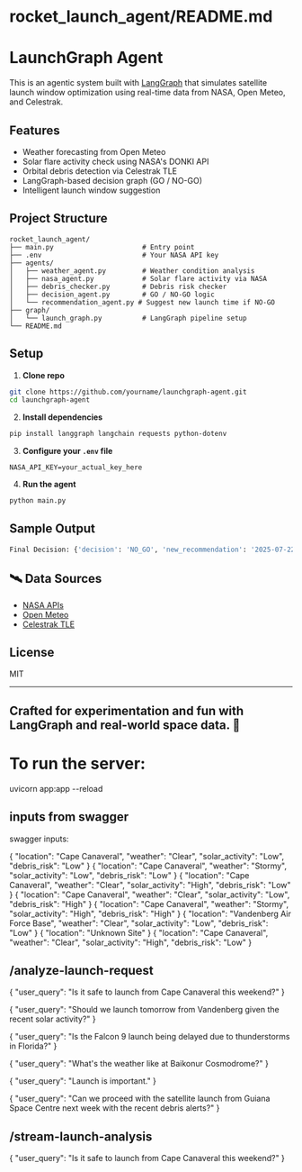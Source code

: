 # rocket_launch_agent/README.md
# LaunchGraph Agent

This is an agentic system built with [LangGraph](https://github.com/langchain-ai/langgraph) that simulates satellite launch window optimization using real-time data from NASA, Open Meteo, and Celestrak.

## Features
- Weather forecasting from Open Meteo
- Solar flare activity check using NASA's DONKI API
- Orbital debris detection via Celestrak TLE
- LangGraph-based decision graph (GO / NO-GO)
- Intelligent launch window suggestion

## Project Structure
```
rocket_launch_agent/
├── main.py                      # Entry point
├── .env                         # Your NASA API key
├── agents/                     
│   ├── weather_agent.py         # Weather condition analysis
│   ├── nasa_agent.py            # Solar flare activity via NASA
│   ├── debris_checker.py        # Debris risk checker
│   ├── decision_agent.py        # GO / NO-GO logic
│   └── recommendation_agent.py # Suggest new launch time if NO-GO
├── graph/
│   └── launch_graph.py          # LangGraph pipeline setup
└── README.md
```

## Setup
1. **Clone repo**
```bash
git clone https://github.com/yourname/launchgraph-agent.git
cd launchgraph-agent
```

2. **Install dependencies**
```bash
pip install langgraph langchain requests python-dotenv
```

3. **Configure your `.env` file**
```env
NASA_API_KEY=your_actual_key_here
```

4. **Run the agent**
```bash
python main.py
```

## Sample Output
```bash
Final Decision: {'decision': 'NO_GO', 'new_recommendation': '2025-07-22T15:00:00+00:00'}
```

## 🛰️ Data Sources
- [NASA APIs](https://api.nasa.gov/)
- [Open Meteo](https://open-meteo.com/)
- [Celestrak TLE](https://celestrak.org/NORAD/elements/)

## License
MIT

---
Crafted for experimentation and fun with LangGraph and real-world space data. 🌌
---

# To run the server:
uvicorn app:app --reload

## inputs from swagger
swagger inputs:

{
"location": "Cape Canaveral",
"weather": "Clear",
"solar_activity": "Low",
"debris_risk": "Low"
}
{
"location": "Cape Canaveral",
"weather": "Stormy",
"solar_activity": "Low",
"debris_risk": "Low"
}
{
"location": "Cape Canaveral",
"weather": "Clear",
"solar_activity": "High",
"debris_risk": "Low"
}
{
"location": "Cape Canaveral",
"weather": "Clear",
"solar_activity": "Low",
"debris_risk": "High"
}
{
"location": "Cape Canaveral",
"weather": "Stormy",
"solar_activity": "High",
"debris_risk": "High"
}
{
"location": "Vandenberg Air Force Base",
"weather": "Clear",
"solar_activity": "Low",
"debris_risk": "Low"
}
{
"location": "Unknown Site"
}
{
"location": "Cape Canaveral",
"weather": "Clear",
"solar_activity": "High",
"debris_risk": "Low"
}

## /analyze-launch-request
{
"user_query": "Is it safe to launch from Cape Canaveral this weekend?"
}

{
"user_query": "Should we launch tomorrow from Vandenberg given the recent solar activity?"
}

{
"user_query": "Is the Falcon 9 launch being delayed due to thunderstorms in Florida?"
}

{
"user_query": "What's the weather like at Baikonur Cosmodrome?"
}

{
"user_query": "Launch is important."
}

{
"user_query": "Can we proceed with the satellite launch from Guiana Space Centre next week with the recent debris alerts?"
}

## /stream-launch-analysis
{
"user_query": "Is it safe to launch from Cape Canaveral this weekend?"
}
